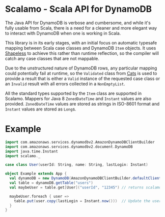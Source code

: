 # Scalamo - Scala API for DynamoDB

The Java API for DynamoDB is verbose and cumbersome, and while it's fully
usable from Scala, there is a need for a cleaner and more elegant way
to interact with DynamoDB when one is working in Scala.

This library is in its early stages, with an initial focus on automatic
typesafe mapping between Scala case classes and DynamoDB `Item` objects.
It uses [Shapeless](https://github.com/milessabin/shapeless) to achieve 
this rather than runtime reflection, so the compiler will catch any case
classes that are not mappable.

Due to the unstructured nature of DynamoDB rows, any particular mapping
could potentially fail at runtime, so the `Validated` class from 
[Cats](http://typelevel.org/cats/) is used to provide a result that is 
either a `Valid` instance of the requested case class or an `Invalid` 
result with all errors collected in a `NonEmptyList`.

All the standard types supported by the `Item` class are supported in
Scalamo. Mappers for Java 8 `ZonedDateTime` and `Instant` values are
also provided. `ZonedDateTime` values are stored as strings in ISO-8601
format and `Instant` values are stored as `Long`s.

# Example

```scala
import com.amazonaws.services.dynamodbv2.AmazonDynamoDBClientBuilder
import com.amazonaws.services.dynamodbv2.document.DynamoDB
import java.time.Instant
import scalamo._

case class User(userId: String, name: String, lastLogin: Instant)

object Example extends App {
  val dynamoDB = new DynamoDB(AmazonDynamoDBClientBuilder.defaultClient())
  val table = dynamoDB.getTable("users")
  val maybeUser = table.get[User]("userId", "12345") // returns scalamo.Validated[User], which is cats.data.ValidatedNel[Throwable, User]

  maybeUser.foreach { user =>
    table.put(user.copy(lastLogin = Instant.now()))  // Update the user's lastLogin value
  }
}
```
